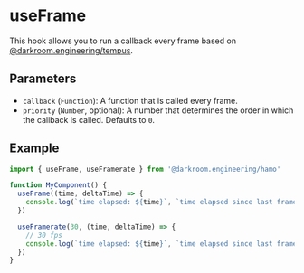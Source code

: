 # useFrame

This hook allows you to run a callback every frame based on [@darkroom.engineering/tempus](https://twitter.com/home).

## Parameters

- `callback` (`Function`): A function that is called every frame.
- `priority` (`Number`, optional): A number that determines the order in which the callback is called. Defaults to `0`.

## Example

```jsx
import { useFrame, useFramerate } from '@darkroom.engineering/hamo'

function MyComponent() {
  useFrame((time, deltaTime) => {
    console.log(`time elapsed: ${time}`, `time elapsed since last frame: ${deltaTime}`)
  })

  useFramerate(30, (time, deltaTime) => {
    // 30 fps
    console.log(`time elapsed: ${time}`, `time elapsed since last frame: ${deltaTime}`)
  })
}
```
